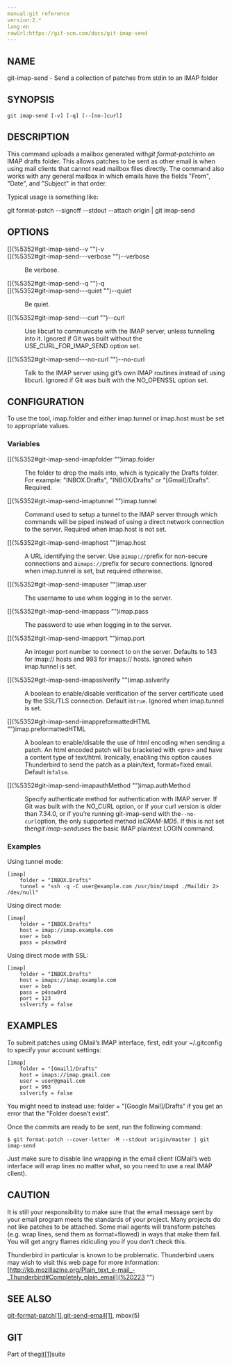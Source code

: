 ```yaml
---
manual:git reference
version:2.*
lang:en
rawUrl:https://git-scm.com/docs/git-imap-send
---
```



## [](%5352#_name "")NAME<a name="_name"></a>


git-imap-send - Send a collection of patches from stdin to an IMAP folder





## [](%5352#_synopsis "")SYNOPSIS<a name="_synopsis"></a>

```
git imap-send [-v] [-q] [--[no-]curl]
```




## [](%5352#_description "")DESCRIPTION<a name="_description"></a>


This command uploads a mailbox generated with<em>git format-patch</em>into an IMAP drafts folder. This allows patches to be sent as other email is when using mail clients that cannot read mailbox files directly. The command also works with any general mailbox in which emails have the fields &quot;From&quot;, &quot;Date&quot;, and &quot;Subject&quot; in that order.




Typical usage is something like:




git format-patch --signoff --stdout --attach origin | git imap-send





## [](%5352#_options "")OPTIONS<a name="_options"></a>
<dl><dt id='git-imap-send--v'>[](%5352#git-imap-send--v "")-v</dt><dt id='git-imap-send---verbose'>[](%5352#git-imap-send---verbose "")--verbose</dt><dd>

Be verbose.

</dd><dt id='git-imap-send--q'>[](%5352#git-imap-send--q "")-q</dt><dt id='git-imap-send---quiet'>[](%5352#git-imap-send---quiet "")--quiet</dt><dd>

Be quiet.

</dd><dt id='git-imap-send---curl'>[](%5352#git-imap-send---curl "")--curl</dt><dd>

Use libcurl to communicate with the IMAP server, unless tunneling into it. Ignored if Git was built without the USE_CURL_FOR_IMAP_SEND option set.

</dd><dt id='git-imap-send---no-curl'>[](%5352#git-imap-send---no-curl "")--no-curl</dt><dd>

Talk to the IMAP server using git’s own IMAP routines instead of using libcurl. Ignored if Git was built with the NO_OPENSSL option set.

</dd></dl>



## [](%5352#_configuration "")CONFIGURATION<a name="_configuration"></a>


To use the tool, imap.folder and either imap.tunnel or imap.host must be set to appropriate values.



### [](%5352#_variables "")Variables<a name="_variables"></a>
<dl><dt id='git-imap-send-imapfolder'>[](%5352#git-imap-send-imapfolder "")imap.folder</dt><dd>

The folder to drop the mails into, which is typically the Drafts folder. For example: &quot;INBOX.Drafts&quot;, &quot;INBOX/Drafts&quot; or &quot;[Gmail]/Drafts&quot;. Required.

</dd><dt id='git-imap-send-imaptunnel'>[](%5352#git-imap-send-imaptunnel "")imap.tunnel</dt><dd>

Command used to setup a tunnel to the IMAP server through which commands will be piped instead of using a direct network connection to the server. Required when imap.host is not set.

</dd><dt id='git-imap-send-imaphost'>[](%5352#git-imap-send-imaphost "")imap.host</dt><dd>

A URL identifying the server. Use a`imap://`prefix for non-secure connections and a`imaps://`prefix for secure connections. Ignored when imap.tunnel is set, but required otherwise.

</dd><dt id='git-imap-send-imapuser'>[](%5352#git-imap-send-imapuser "")imap.user</dt><dd>

The username to use when logging in to the server.

</dd><dt id='git-imap-send-imappass'>[](%5352#git-imap-send-imappass "")imap.pass</dt><dd>

The password to use when logging in to the server.

</dd><dt id='git-imap-send-imapport'>[](%5352#git-imap-send-imapport "")imap.port</dt><dd>

An integer port number to connect to on the server. Defaults to 143 for imap:// hosts and 993 for imaps:// hosts. Ignored when imap.tunnel is set.

</dd><dt id='git-imap-send-imapsslverify'>[](%5352#git-imap-send-imapsslverify "")imap.sslverify</dt><dd>

A boolean to enable/disable verification of the server certificate used by the SSL/TLS connection. Default is`true`. Ignored when imap.tunnel is set.

</dd><dt id='git-imap-send-imappreformattedHTML'>[](%5352#git-imap-send-imappreformattedHTML "")imap.preformattedHTML</dt><dd>

A boolean to enable/disable the use of html encoding when sending a patch. An html encoded patch will be bracketed with &lt;pre&gt; and have a content type of text/html. Ironically, enabling this option causes Thunderbird to send the patch as a plain/text, format=fixed email. Default is`false`.

</dd><dt id='git-imap-send-imapauthMethod'>[](%5352#git-imap-send-imapauthMethod "")imap.authMethod</dt><dd>

Specify authenticate method for authentication with IMAP server. If Git was built with the NO_CURL option, or if your curl version is older than 7.34.0, or if you’re running git-imap-send with the`--no-curl`option, the only supported method is<em>CRAM-MD5</em>. If this is not set then<em>git imap-send</em>uses the basic IMAP plaintext LOGIN command.

</dd></dl>


### [](%5352#_examples "")Examples<a name="_examples"></a>


Using tunnel mode:



```
[imap]
    folder = "INBOX.Drafts"
    tunnel = "ssh -q -C user@example.com /usr/bin/imapd ./Maildir 2> /dev/null"
```




Using direct mode:



```
[imap]
    folder = "INBOX.Drafts"
    host = imap://imap.example.com
    user = bob
    pass = p4ssw0rd
```




Using direct mode with SSL:



```
[imap]
    folder = "INBOX.Drafts"
    host = imaps://imap.example.com
    user = bob
    pass = p4ssw0rd
    port = 123
    sslverify = false
```






## [](%5352#_examples_2 "")EXAMPLES<a name="_examples_2"></a>


To submit patches using GMail’s IMAP interface, first, edit your ~/.gitconfig to specify your account settings:



```
[imap]
	folder = "[Gmail]/Drafts"
	host = imaps://imap.gmail.com
	user = user@gmail.com
	port = 993
	sslverify = false
```




You might need to instead use: folder = &quot;[Google Mail]/Drafts&quot; if you get an error that the &quot;Folder doesn’t exist&quot;.




Once the commits are ready to be sent, run the following command:



```
$ git format-patch --cover-letter -M --stdout origin/master | git imap-send
```




Just make sure to disable line wrapping in the email client (GMail’s web interface will wrap lines no matter what, so you need to use a real IMAP client).





## [](%5352#_caution "")CAUTION<a name="_caution"></a>


It is still your responsibility to make sure that the email message sent by your email program meets the standards of your project. Many projects do not like patches to be attached. Some mail agents will transform patches (e.g. wrap lines, send them as format=flowed) in ways that make them fail. You will get angry flames ridiculing you if you don’t check this.




Thunderbird in particular is known to be problematic. Thunderbird users may wish to visit this web page for more information:[http://kb.mozillazine.org/Plain_text_e-mail_-_Thunderbird#Completely_plain_email](%20223    "")





## [](%5352#_see_also "")SEE ALSO<a name="_see_also"></a>


[git-format-patch[1]](%2292    ""),[git-send-email[1]](%2293    ""), mbox(5)





## [](%5352#_git "")GIT<a name="_git"></a>


Part of the[git[1]](%2248    "")suite





